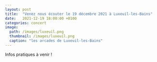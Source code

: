 ```yaml
---
layout: post
title:  "Venez nous écouter le 19 décembre 2021 à Luxeuil-les-Bains"
date:   2021-12-19 18:00:00 +0100
categories: concert
image: 
  path: /images/luxeuil.png
  thumbnail: /images/luxeuil.png
  caption: "les arcades de Luxeuil-les-Bains"
---
```


Infos pratiques à venir !